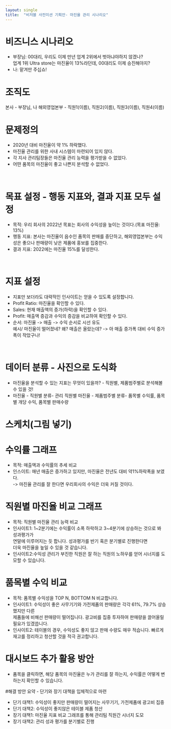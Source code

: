 ```yaml
---
layout: single
title:  "비저블 사전미션 기획안- 마진율 관리 시나리오"
---
```




# 비즈니스 시나리오

+ 부장님: 00대리, 우리도 이제 만년 업계 2위에서 벗아냐야하지 않겠나?
<br/>  업계 1위 Ultra store는 마진율이 13%라던데, 00대리도 이제 승진해야지?
+ 나: 맡겨만 주십쇼!

# 조직도

본사 - 부장님, 나
해외영업본부 - 직원1(이름), 직원2(이름), 직원3(이름), 직원4(이름)

# 문제정의
+ 2020년 대비 마진율이 약 1% 하락했다.
+ 마진율 관리를 위한 사내 시스템이 마련되어 있지 않다.
+ 각 지사 관리팀장들은 마진율 관리 능력을 평가받을 수 없었다.
+ 어떤 품목의 마진율이 좋고 나쁜지 분석할 수 없었다.
<br/>

# 목표 설정 - 행동 지표와, 결과 지표 모두 설정
+ 목적: 우리 회사의 2022년 목표는 회사의 수익성을 높이는 것이다.(목표 마진율: 13%)
+ 행동 지표: 본사는 마진율이 음수인 품목의 판매를 중단하고, 해외영업본부는 수익성은 좋으나 판매량이 낮은 제품에 홍보를 집중한다.
+ 결과 지표: 2022에는 마진율 15%를 달성한다.
<br/>

# 지표 설정
+ 지표만 보더라도 대략적인 인사이트는 얻을 수 있도록 설정합니다.
+ Profit Ratio: 마진율을 확인할 수 있다.
+ Sales: 현재 매출액의 증가(하락)을 확인할 수 있다.
+ Profit: 매출액 증감과 수익의 증감을 비교하여 확인할 수 있다.
+ 순서: 마진율 -> 매출 -> 수익 순서로 시선 유도
<br/> 예시/ 마진율이 떨어졌네? 왜? 매출은 올랐는데? -> 아 매출 증가폭 대비 수익 증가폭이 작았구나!
<br/>

# 데이터 분류 - 사진으로 도식화
+ 마진율을 분석할 수 있는 지표는 무엇이 있을까? - 직원별, 제품범주별로 분석해볼 수 있을 것!
+ 마진율 - 직원별 분류- 관리 직원별 마진율
      - 제품범주별 분류- 품목별 수익률, 품목별 개당 수익, 품목별 판매수량

# 스케치(그림 넣기)

# 수익률 그래프

+ 목적: 매출액과 수익률의 추세 비교
+ 인스이트: 매년 매출은 증가하고 있지만, 마진율은 전년도 대비 약1%하락폭을 보였다.
<br/> -> 마진율 관리를 잘 한다면 우리회사의 수익은 더욱 커질 것이다.

# 직원별 마진율 비교 그래프

+ 목적: 직원별 마진율 관리 능력 비교
+ 인사이트1: 1~2분기에는 수익률이 소폭 하락하고 3~4분기에 상승하는 것으로 봐 성과평가가
<br/> 연말에 이루어지는 듯 합니다. 성과평가를 반기 혹은 분기별로 진행한다면
<br/> 더욱 마진율을 높일 수 있을 것 같습니다.
+ 인사이트2:수익성 관리가 부진한 직원은 잘 하는 직원의 노하우를 얻어 시너지를 도모할 수 있습니다.

# 품목별 수익 비교

+ 목적: 품목별 수익성을 TOP N, BOTTOM N 비교합니다.
+ 인사이트1: 수익성이 좋은 사무기기와 가전제품의 판매량은 각각 61%, 79.7% 상승했지만 다른
<br/> 제품들에 비해선 판매량이 떨어집니다. 광고비를 집중 투자하여 판매량을 끌어올릴 필요가 있겠씁니다.
+ 인사이트2: 테이블의 경우, 수익성도 좋지 않고 판매 수량도 매우 적습니다. 빠르게 재고를 정리하고 청산할 것을 적극 권고합니다.

# 대시보드 추가 활용 방안

+ 품목을 클릭하면, 해당 품목의 마진율은 누가 관리를 잘 하는지, 수익률은 어떻게 변하는지 확인할 수 있습니다.

#해결 방안 요약 - 단기와 장기 대책을 입체적으로 마련
+ 단기 대책1: 수익성이 좋지만 판매량이 떨어지는 사무기기, 가전제품에 광고비 집중
+ 단기 대책2: 수익성이 좋지않은 테이블 제품 청산
+ 장기 대책1: 마진율 지표 비교 그래프를 통해 관리팀 직원간 시너지 도모
+ 장기 대책2: 관리 성과 평가를 분기별로 진행

